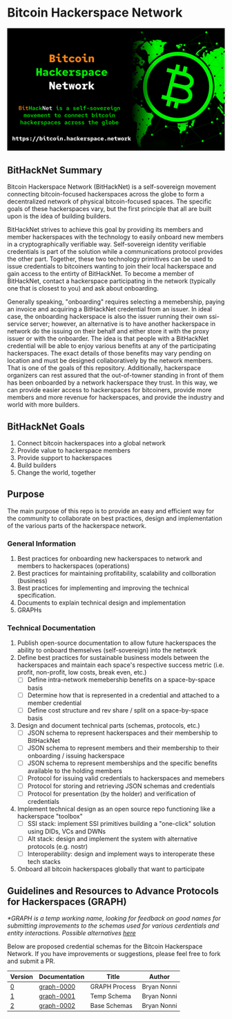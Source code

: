 # Bitcoin Hackerspace Network
[![bitcoin-hackerspace-network-header-img](./graph-0000/header.png)](https://bitcoin.hackerspace.network)

## BitHackNet Summary
Bitcoin Hackerspace Network (BitHackNet) is a self-sovereign movement connecting bitcoin-focused hackerspaces across the globe to form a decentralized network 
of physical bitcoin-focused spaces. The specific goals of these hackerspaces vary, but the first principle that all are built upon is the idea of building builders.

BitHackNet strives to achieve this goal by providing its members and member hackerspaces with the technology to easily onboard new members in a cryptographically verifiable way. Self-sovereign identity verifiable credentials is part of the solution while a communications protocol provides the other part. Together, these two technology primitives can be used to issue credentials to bitcoiners wanting to join their local hackerspace and gain access to the entirty of BitHackNet. To become a member of BitHackNet, contact a hackerspace participating in the network (typically one that is closest to you) and ask about onboarding.

Generally speaking, "onboarding" requires selecting a memebership, paying an invoice and acquiring a BitHackNet credential from an issuer. In ideal case, the onboarding hackerspace is also the issuer running their own ssi-service server; however, an alternative is to have another hackerspace in network do the issuing on their behalf and either store it with the proxy issuer or with the onboarder. The idea is that people with a BitHackNet credential will be able to enjoy various benefits at any of the participating hackerspaces. The exact details of those benefits may vary pending on location and must be designed collaboratively by the network members. That is one of the goals of this repository. Additionally, hackerspace organizers can rest assured that the out-of-towner standing in front of them has been onboarded by a network hackerspace they trust. In this way, we can provide easier access to hackerspaces for bitcoiners, provide more members and more revenue for hackerspaces, and provide the industry and world with more builders.

## BitHackNet Goals
1. Connect bitcoin hackerspaces into a global network
2. Provide value to hackerspace members
3. Provide support to hackerspaces
4. Build builders
5. Change the world, together

## Purpose
The main purpose of this repo is to provide an easy and efficient way for the community to collaborate on best practices, design and implementation of the various parts of the hackerspace network. 
### General Information
1. Best practices for onboarding new hackerspaces to network and members to hackerspaces (operations)
2. Best practices for maintaining profitability, scalability and collboration (business)
3. Best practices for implementing and improving the technical specification.
4. Documents to explain technical design and implementation
5. GRAPHs

### Technical Documentation
1. Publish open-source documentation to allow future hackerspaces the ability to onboard themselves (self-sovereign) into the network
2. Define best practices for sustainable business models between the hackerspaces and maintain each space's respective success metric (i.e. profit, non-profit, low costs, break even, etc.)
    - [ ] Define intra-network memebership benefits on a space-by-space basis
    - [ ] Determine how that is represented in a credential and attached to a member credential
    - [ ] Define cost structure and rev share / split on a space-by-space basis
3. Design and document technical parts (schemas, protocols, etc.)
    - [ ] JSON schema to represent hackerspaces and their membership to BitHackNet
    - [ ] JSON schema to represent members and their membership to their onboarding / issuing hackerspace
    - [ ] JSON schema to represent memberships and the specific benefits available to the holding members
    - [ ] Protocol for issuing valid credentials to hackerspaces and memebers
    - [ ] Protocol for storing and retrieving JSON schemas and credentials
    - [ ] Protocol for presentation (by the holder) and verification of credentials
4. Implement technical design as an open source repo functioning like a hackerspace "toolbox"
    - [ ] SSI stack: implement SSI primitives building a "one-click" solution using DIDs, VCs and DWNs
    - [ ] Alt stack: design and implement the system with alternative protocols (e.g. nostr)
    - [ ] Interoperability: design and implement ways to interoperate these tech stacks
5. Onboard all bitcoin hackerspaces globally that want to participate

## Guidelines and Resources to Advance Protocols for Hackerspaces (GRAPH)
_*GRAPH is a temp working name, looking for feedback on good names for submitting improvements to the schemas used for various cerdentials and entity interactions. Possible alternatives [here](./graph-0000.md)_

Below are proposed credential schemas for the Bitcoin Hackerspace Network. If you have improvements or suggestions, please feel free to fork and submit a PR.

|        Version       |          Documentation         |     Title     |     Author    |
|----------------------|--------------------------------|---------------|---------------|
| [0](./graph-0000.mediawiki) |   [graph-0000](./graph-0000)   | GRAPH Process |  Bryan Nonni  |
| [1](./graph-0001.mediawiki) |   [graph-0001](./graph-0001/)  |  Temp Schema  |  Bryan Nonni  |
| [2](./graph-0002.mediawiki) |   [graph-0002](./graph-0002/)  |  Base Schemas |  Bryan Nonni  |
